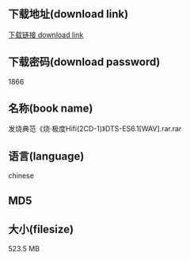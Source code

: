## 下载地址(download link)
[下载链接 download link](https://voluble-croquembouche-d321dc.netlify.app/?s=%E5%8F%91%E7%83%A7%E5%85%B8%E8%8C%83%E3%80%8A%E7%83%A7%C2%B7%E6%9E%81%E5%BA%A6Hifi%282CD-1%29%E3%80%8BDTS-ES6.1%5BWAV%5D.rar)

## 下载密码(download password)
1866

## 名称(book name)
发烧典范《烧·极度Hifi(2CD-1)》DTS-ES6.1[WAV].rar.rar

## 语言(language)
chinese

## MD5


## 大小(filesize)
523.5 MB
